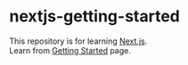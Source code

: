 # nextjs-getting-started
This repository is for learning [Next.js](https://github.com/zeit/next.js/).  
Learn from [Getting Started](https://nextjs.org/learn/basics/getting-started) page. 
